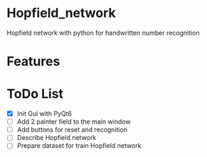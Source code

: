 # Hopfield_network
Hopfield network with python for handwritten number recognition


# Features
 

# ToDo List
- [x] Init Gui with PyQt6
- [ ] Add 2 painter field to the main window
- [ ] Add buttons for reset and recognition
- [ ] Describe Hopfield network
- [ ] Prepare dataset for train Hopfield network